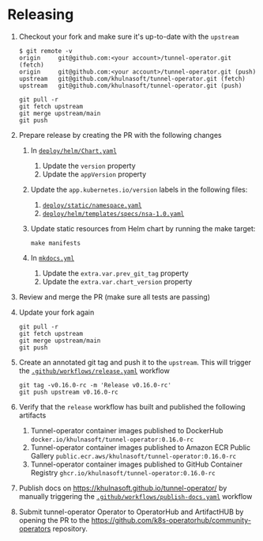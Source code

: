 # Releasing

1. Checkout your fork and make sure it's up-to-date with the `upstream`

   ```console
   $ git remote -v
   origin     git@github.com:<your account>/tunnel-operator.git (fetch)
   origin     git@github.com:<your account>/tunnel-operator.git (push)
   upstream   git@github.com/khulnasoft/tunnel-operator.git (fetch)
   upstream   git@github.com/khulnasoft/tunnel-operator.git (push)
   ```

   ```
   git pull -r
   git fetch upstream
   git merge upstream/main
   git push
   ```

2. Prepare release by creating the PR with the following changes
   1. In [`deploy/helm/Chart.yaml`]
      1. Update the `version` property
      2. Update the `appVersion` property
   2. Update the `app.kubernetes.io/version` labels in the following files:
      1. [`deploy/static/namespace.yaml`]
      2. [`deploy/helm/templates/specs/nsa-1.0.yaml`]
   3. Update static resources from Helm chart by running the make target:

      ```
      make manifests
      ```

   4. In [`mkdocs.yml`]
      1. Update the `extra.var.prev_git_tag` property
      2. Update the `extra.var.chart_version` property
3. Review and merge the PR (make sure all tests are passing)
4. Update your fork again

   ```
   git pull -r
   git fetch upstream
   git merge upstream/main
   git push
   ```

5. Create an annotated git tag and push it to the `upstream`. This will trigger the [`.github/workflows/release.yaml`] workflow

   ```
   git tag -v0.16.0-rc -m 'Release v0.16.0-rc'
   git push upstream v0.16.0-rc
   ```

6. Verify that the `release` workflow has built and published the following artifacts
   1. Tunnel-operator container images published to DockerHub
       `docker.io/khulnasoft/tunnel-operator:0.16.0-rc`
   2. Tunnel-operator container images published to Amazon ECR Public Gallery
       `public.ecr.aws/khulnasoft/tunnel-operator:0.16.0-rc`
   2. Tunnel-operator container images published to GitHub Container Registry
       `ghcr.io/khulnasoft/tunnel-operator:0.16.0-rc`
7. Publish docs on <https://khulnasoft.github.io/tunnel-operator/> by manually triggering the [`.github/workflows/publish-docs.yaml`] workflow
8. Submit tunnel-operator Operator to OperatorHub and ArtifactHUB by opening the PR to the <https://github.com/k8s-operatorhub/community-operators> repository.

[`deploy/helm/Chart.yaml`]: ./deploy/helm/Chart.yaml
[`deploy/static/namespace.yaml`]: ./deploy/static/namespace.yaml
[`deploy/helm/templates/specs/nsa-1.0.yaml`]: ./deploy/helm/templates/specs/nsa-1.0.yaml
[`mkdocs.yml`]: ./mkdocs.yml
[`.github/workflows/release.yaml`]: ./.github/workflows/release.yaml
[`.github/workflows/publish-docs.yaml`]: ./.github/workflows/publish-docs.yaml
